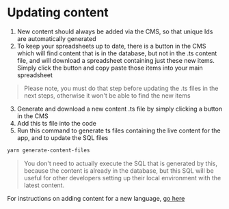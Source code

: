# Updating content

1. New content should always be added via the CMS, so that unique Ids are automatically generated
2. To keep your spreadsheets up to date, there is a button in the CMS which will find content that is in the database, but not in the .ts content file, and will download a spreadsheet containing just these new items. Simply click the button and copy paste those items into your main spreadsheet

> Please note, you must do that step before updating the .ts files in the next steps, otherwise it won't be able to find the new items

3. Generate and download a new content .ts file by simply clicking a button in the CMS
4. Add this ts file into the code
5. Run this command to generate ts files containing the live content for the app, and to update the SQL files

```bash
yarn generate-content-files
```

> You don't need to actually execute the SQL that is generated by this, because the content is already in the database, but this SQL will be useful for other developers setting up their local environment with the latest content.

For instructions on adding content for a new language, [go here](./setup.md)
